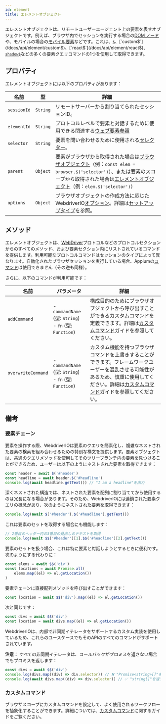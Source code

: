 ```yaml
---
id: element
title: エレメントオブジェクト
---
```


エレメントオブジェクトは、リモートユーザーエージェント上の要素を表すオブジェクトです。例えば、ブラウザ内でセッションを実行する場合の[DOM ノード](https://developer.mozilla.org/en-US/docs/Web/API/Element)や、モバイルの場合の[モバイル要素](https://developer.apple.com/documentation/swift/sequence/element)などです。これは、[`$`](/docs/api/element/$)、[`custom$`](/docs/api/element/custom$)、[`react$`](/docs/api/element/react$)、[`shadow$`](/docs/api/element/shadow$)などの多くの要素クエリコマンドの1つを使用して取得できます。

## プロパティ

エレメントオブジェクトには以下のプロパティがあります：

| 名前 | 型 | 詳細 |
| ---- | ---- | ------- |
| `sessionId` | `String` | リモートサーバーから割り当てられたセッションID。 |
| `elementId` | `String` | プロトコルレベルで要素と対話するために使用できる関連する[ウェブ要素参照](https://w3c.github.io/webdriver/#elements) |
| `selector` | `String` | 要素を問い合わせるために使用される[セレクター](/docs/selectors)。 |
| `parent` | `Object` | 要素がブラウザから取得された場合は[ブラウザオブジェクト](/docs/api/browser)（例：`const elem = browser.$('selector')`）、または要素のスコープから取得された場合は[エレメントオブジェクト](/docs/api/element)（例：`elem.$('selector')`） |
| `options` | `Object` | ブラウザオブジェクトの作成方法に応じたWebdriverIO[オプション](/docs/configuration)。詳細は[セットアップタイプ](/docs/setuptypes)を参照。 |

## メソッド
エレメントオブジェクトは、[WebDriver](/docs/api/webdriver)プロトコルなどのプロトコルセクションからのすべてのメソッド、および要素セクション内にリストされているコマンドを提供します。利用可能なプロトコルコマンドはセッションのタイプによって異なります。自動化されたブラウザセッションを実行している場合、Appiumの[コマンド](/docs/api/appium)は使用できません（その逆も同様）。

さらに、以下のコマンドが利用可能です：

| 名前 | パラメータ | 詳細 |
| ---- | ---------- | ------- |
| `addCommand` | - `commandName` (型: `String`)<br />- `fn` (型: `Function`) | 構成目的のためにブラウザオブジェクトから呼び出すことができるカスタムコマンドを定義できます。詳細は[カスタムコマンド](/docs/customcommands)ガイドを参照してください。 |
| `overwriteCommand` | - `commandName` (型: `String`)<br />- `fn` (型: `Function`) | カスタム機能を持つブラウザコマンドを上書きすることができます。フレームワークユーザーを混乱させる可能性があるため、慎重に使用してください。詳細は[カスタムコマンド](/docs/customcommands#overwriting-native-commands)ガイドを参照してください。 |

## 備考

### 要素チェーン

要素を操作する際、WebdriverIOは要素のクエリを簡素化し、複雑なネストされた要素の検索を組み合わせるための特別な構文を提供します。要素オブジェクトは、共通のクエリメソッドを使用してそのツリーブランチ内の要素を見つけることができるため、ユーザーは以下のようにネストされた要素を取得できます：

```js
const header = await $('#header')
const headline = await header.$('#headline')
console.log(await headline.getText()) // "I am a headline"を出力
```

深くネストされた構造では、ネストされた要素を配列に割り当ててから使用するのは冗長になる場合があります。そのため、WebdriverIOには連鎖された要素クエリの概念があり、次のようにネストされた要素を取得できます：

```js
console.log(await $('#header').$('#headline').getText())
```

これは要素のセットを取得する場合にも機能します：

```js
// 2番目のヘッダー内の3番目の見出しのテキストを取得
console.log(await $$('#header')[1].$$('#headline')[2].getText())
```

要素のセットを扱う場合、これは特に要素と対話しようとするときに便利です。次のようにする代わりに：

```js
const elems = await $$('div')
const locations = await Promise.all(
    elems.map((el) => el.getLocation())
)
```

要素チェーンに直接配列メソッドを呼び出すことができます：

```js
const location = await $$('div').map((el) => el.getLocation())
```

次と同じです：

```js
const divs = await $$('div')
const location = await divs.map((el) => el.getLocation())
```

WebdriverIOは、内部で非同期イテレータをサポートするカスタム実装を使用しているため、これらのユースケースでもそのAPIのすべてのコマンドがサポートされています。

__注意：__ すべての非同期イテレータは、コールバックがプロミスを返さない場合でもプロミスを返します：

```ts
const divs = await $$('div')
console.log(divs.map((div) => div.selector)) // ❌ "Promise<string>[]"を返す
console.log(await divs.map((div) => div.selector)) // ✅ "string[]"を返す
```

### カスタムコマンド

ブラウザスコープにカスタムコマンドを設定して、よく使用されるワークフローを抽象化することができます。詳細については、[カスタムコマンド](/docs/customcommands#adding-custom-commands)に関するガイドをご覧ください。